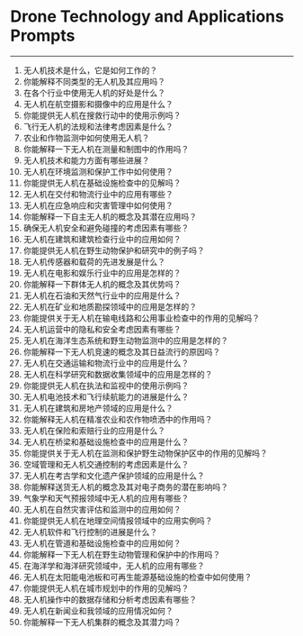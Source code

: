 # Drone Technology and Applications Prompts
---
1. 无人机技术是什么，它是如何工作的？
2. 你能解释不同类型的无人机及其应用吗？
3. 在各个行业中使用无人机的好处是什么？
4. 无人机在航空摄影和摄像中的应用是什么？
5. 你能提供无人机在搜救行动中的使用示例吗？
6. 飞行无人机的法规和法律考虑因素是什么？
7. 农业和作物监测中如何使用无人机？
8. 你能解释一下无人机在测量和制图中的作用吗？
9. 无人机技术和能力方面有哪些进展？
10. 无人机在环境监测和保护工作中如何使用？
11. 你能提供无人机在基础设施检查中的见解吗？
12. 无人机在交付和物流行业中的应用有哪些？
13. 无人机在应急响应和灾害管理中如何使用？
14. 你能解释一下自主无人机的概念及其潜在应用吗？
15. 确保无人机安全和避免碰撞的考虑因素有哪些？
16. 无人机在建筑和建筑检查行业中的应用如何？
17. 你能提供无人机在野生动物保护和研究中的例子吗？
18. 无人机传感器和载荷的先进发展是什么？
19. 无人机在电影和娱乐行业中的应用是怎样的？
20. 你能解释一下群体无人机的概念及其优势吗？
21. 无人机在石油和天然气行业中的应用是什么？
22. 无人机在矿业和地质勘探领域中的应用是怎样的？
23. 你能提供关于无人机在输电线路和公用事业检查中的作用的见解吗？
24. 无人机运营中的隐私和安全考虑因素有哪些？
25. 无人机在海洋生态系统和野生动物监测中的应用是怎样的？
26. 你能解释一下无人机竞速的概念及其日益流行的原因吗？
27. 无人机在交通运输和物流行业中的应用是什么？
28. 无人机在科学研究和数据收集领域中的应用是怎样的？
29. 你能提供无人机在执法和监视中的使用示例吗？
30. 无人机电池技术和飞行续航能力的进展是什么？
31. 无人机在建筑和房地产领域的应用是什么？
32. 你能解释无人机在精准农业和农作物喷洒中的作用吗？
33. 无人机在保险和索赔行业的应用是什么？
34. 无人机在桥梁和基础设施检查中的应用是什么？
35. 你能提供关于无人机在监测和保护野生动物保护区中的作用的见解吗？
36. 空域管理和无人机交通控制的考虑因素是什么？
37. 无人机在考古学和文化遗产保护领域的应用是什么？
38. 你能解释送货无人机的概念及其对电子商务的潜在影响吗？
39. 气象学和天气预报领域中无人机的应用有哪些？
40. 无人机在自然灾害评估和监测中的应用如何？
41. 你能提供无人机在地理空间情报领域中的应用实例吗？
42. 无人机软件和飞行控制的进展是什么？
43. 无人机在管道和基础设施检查中的应用如何？
44. 你能解释一下无人机在野生动物管理和保护中的作用吗？
45. 在海洋学和海洋研究领域中，无人机的应用有哪些？
46. 无人机在太阳能电池板和可再生能源基础设施的检查中如何使用？
47. 你能提供无人机在城市规划中的作用的见解吗？
48. 无人机操作中的数据存储和分析考虑因素有哪些？
49. 无人机在新闻业和我领域的应用情况如何？
50. 你能解释一下无人机集群的概念及其潜力吗？
